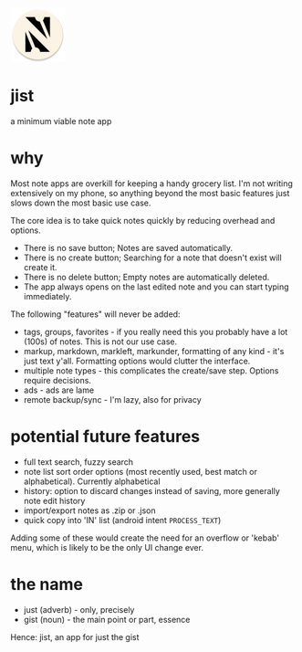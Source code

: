 ![jist icon](app/src/debug/res/mipmap-xhdpi/ic_launcher_round.png)

# jist
a minimum viable note app

# why
Most note apps are overkill for keeping a handy grocery list.
I'm not writing extensively on my phone, so anything beyond the most basic features just slows down the most basic use case.

The core idea is to take quick notes quickly by reducing overhead and options.
* There is no save button; Notes are saved automatically.
* There is no create button; Searching for a note that doesn't exist will create it.
* There is no delete button; Empty notes are automatically deleted.
* The app always opens on the last edited note and you can start typing immediately.

The following "features" will never be added:
* tags, groups, favorites - if you really need this you probably have a lot (100s) of notes. This is not our use case.
* markup, markdown, markleft, markunder, formatting of any kind - it's just text y'all. Formatting options would clutter the interface.
* multiple note types - this complicates the create/save step. Options require decisions.
* ads - ads are lame
* remote backup/sync - I'm lazy, also for privacy

# potential future features
* full text search, fuzzy search
* note list sort order options (most recently used, best match or alphabetical). Currently alphabetical
* history: option to discard changes instead of saving, more generally note edit history
* import/export notes as .zip or .json
* quick copy into 'IN' list (android intent `PROCESS_TEXT`)

Adding some of these would create the need for an overflow or 'kebab' menu, which is likely to be the only UI change ever.

# the name
* just (adverb) - only, precisely
* gist (noun) - the main point or part, essence

Hence: jist, an app for just the gist
